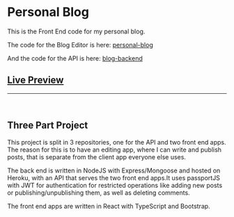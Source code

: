 # Personal Blog

This is the Front End code for my personal blog.

The code for the Blog Editor is here: [personal-blog](https://github.com/liridonloku/blog-editor)

And the code for the API is here: [blog-backend](https://github.com/liridonloku/blog-backend)

## [Live Preview](https://personal-blog-liridonloku.vercel.app)

<hr>

<br>

## Three Part Project

This project is split in 3 repositories, one for the API and two front end apps. The reason for this is to have an editing app, where I can write and publish posts, that is separate from the client app everyone else uses.

The back end is written in NodeJS with Express/Mongoose and hosted on Heroku, with an API that serves the two front end apps.It uses passportJS with JWT for authentication for restricted operations like adding new posts or publishing/unpublishing them, as well as deleting comments.

The front end apps are written in React with TypeScript and Bootstrap.
